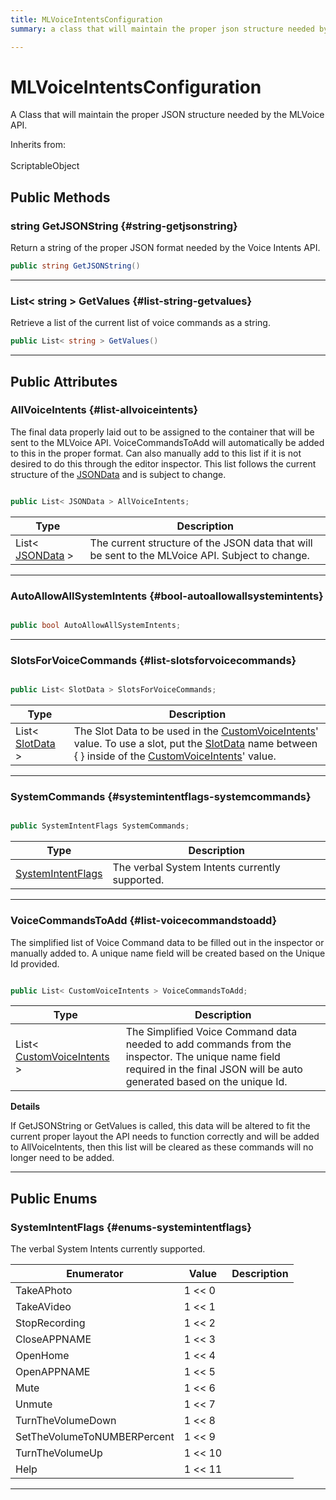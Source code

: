 ```yaml
---
title: MLVoiceIntentsConfiguration
summary: a class that will maintain the proper json structure needed by the mlvoice api. 

---
```


# MLVoiceIntentsConfiguration




A Class that will maintain the proper JSON structure needed by the MLVoice API.   


Inherits from: <br></br>ScriptableObject




## Public Methods

### string GetJSONString {#string-getjsonstring}

Return a string of the proper JSON format needed by the Voice Intents API. 

```csharp
public string GetJSONString()
```






-----------

### List&lt; string &gt; GetValues {#list-string-getvalues}

Retrieve a list of the current list of voice commands as a string. 

```csharp
public List< string > GetValues()
```






-----------

## Public Attributes

### AllVoiceIntents {#list-allvoiceintents}

The final data properly laid out to be assigned to the container that will be sent to the MLVoice API. VoiceCommandsToAdd will automatically be added to this in the proper format. Can also manually add to this list if it is not desired to do this through the editor inspector. This list follows the current structure of the [JSONData](/versioned_docs/version-14-Jun-2023/unity-api/api/Classes/MLVoiceIntentsConfiguration/MLVoiceIntentsConfiguration.JSONData.md) and is subject to change. 

```csharp

public List< JSONData > AllVoiceIntents;

```

| Type | Description  | 
|--|--|
| List&lt; [JSONData](/versioned_docs/version-14-Jun-2023/unity-api/api/Classes/MLVoiceIntentsConfiguration/MLVoiceIntentsConfiguration.JSONData.md) &gt; | The current structure of the JSON data that will be sent to the MLVoice API. Subject to change.  |





-----------

### AutoAllowAllSystemIntents {#bool-autoallowallsystemintents}

```csharp

public bool AutoAllowAllSystemIntents;

```






-----------

### SlotsForVoiceCommands {#list-slotsforvoicecommands}

```csharp

public List< SlotData > SlotsForVoiceCommands;

```

| Type | Description  | 
|--|--|
| List&lt; [SlotData](/versioned_docs/version-14-Jun-2023/unity-api/api/Classes/MLVoiceIntentsConfiguration/MLVoiceIntentsConfiguration.SlotData.md) &gt; | The Slot Data to be used in the [CustomVoiceIntents](/versioned_docs/version-14-Jun-2023/unity-api/api/Classes/MLVoiceIntentsConfiguration/MLVoiceIntentsConfiguration.CustomVoiceIntents.md)' value. To use a slot, put the [SlotData](/versioned_docs/version-14-Jun-2023/unity-api/api/Classes/MLVoiceIntentsConfiguration/MLVoiceIntentsConfiguration.SlotData.md) name between { } inside of the [CustomVoiceIntents](/versioned_docs/version-14-Jun-2023/unity-api/api/Classes/MLVoiceIntentsConfiguration/MLVoiceIntentsConfiguration.CustomVoiceIntents.md)' value.  |





-----------

### SystemCommands {#systemintentflags-systemcommands}

```csharp

public SystemIntentFlags SystemCommands;

```

| Type | Description  | 
|--|--|
| [SystemIntentFlags](/versioned_docs/version-14-Jun-2023/unity-api/api/Classes/MLVoiceIntentsConfiguration/MLVoiceIntentsConfiguration.md#enums-systemintentflags) | The verbal System Intents currently supported.  |





-----------

### VoiceCommandsToAdd {#list-voicecommandstoadd}

The simplified list of Voice Command data to be filled out in the inspector or manually added to. A unique name field will be created based on the Unique Id provided. 

```csharp

public List< CustomVoiceIntents > VoiceCommandsToAdd;

```

| Type | Description  | 
|--|--|
| List&lt; [CustomVoiceIntents](/versioned_docs/version-14-Jun-2023/unity-api/api/Classes/MLVoiceIntentsConfiguration/MLVoiceIntentsConfiguration.CustomVoiceIntents.md) &gt; | The Simplified Voice Command data needed to add commands from the inspector. The unique name field required in the final JSON will be auto generated based on the unique Id.  |

**Details**

If GetJSONString or GetValues is called, this data will be altered to fit the current proper layout the API needs to function correctly and will be added to AllVoiceIntents, then this list will be cleared as these commands will no longer need to be added. 





-----------

## Public Enums

### SystemIntentFlags {#enums-systemintentflags}

The verbal System Intents currently supported. 

| Enumerator | Value | Description |
| ---------- | ----- | ----------- |
| TakeAPhoto | 1 << 0|   |
| TakeAVideo | 1 << 1|   |
| StopRecording | 1 << 2|   |
| CloseAPPNAME | 1 << 3|   |
| OpenHome | 1 << 4|   |
| OpenAPPNAME | 1 << 5|   |
| Mute | 1 << 6|   |
| Unmute | 1 << 7|   |
| TurnTheVolumeDown | 1 << 8|   |
| SetTheVolumeToNUMBERPercent | 1 << 9|   |
| TurnTheVolumeUp | 1 << 10|   |
| Help | 1 << 11|   |








-----------


